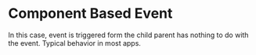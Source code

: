 # Component Based Event

In this case, event is triggered form the child parent has nothing to do with
the event. Typical behavior in most apps.

